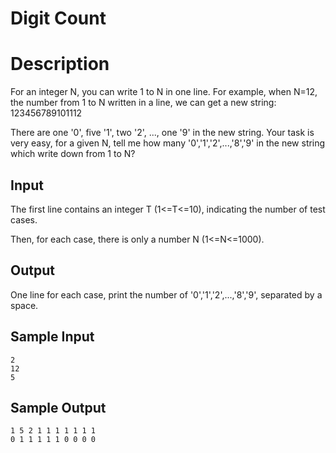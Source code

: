 # Digit Count

# Description

For an integer N, you can write 1 to N in one line. For example, when N=12, the number from 1 to N written in a line, we can get a new string: 123456789101112

There are one '0', five '1', two '2', ..., one '9' in the new string. Your task is very easy, for a given N, tell me how many '0','1','2',...,'8','9' in the new string which write down from 1 to N?

 


## Input

The first line contains an integer T (1<=T<=10), indicating the number of test cases.

Then, for each case, there is only a number N (1<=N<=1000).


## Output

One line for each case, print the number of '0','1','2',...,'8','9', separated by a space.

 


## Sample Input
```
2
12
5
```
## Sample Output
```
1 5 2 1 1 1 1 1 1 1
0 1 1 1 1 1 0 0 0 0
```
